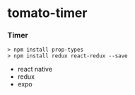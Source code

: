 # tomato-timer

### Timer

```
> npm install prop-types
> npm install redux react-redux --save
```

- react native
- redux
- expo
